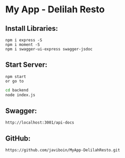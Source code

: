 # My App - Delilah Resto

## Install Libraries:
```
npm i express -S
npm i moment -S
npm i swagger-ui-express swagger-jsdoc
```
## Start Server:
```
npm start 
or go to 
```
```bash
cd backend
node index.js
```

## Swagger:
```
http://localhost:3001/api-docs
```
## GitHub:
```
https://github.com/javiboin/MyApp-DelilahResto.git
```